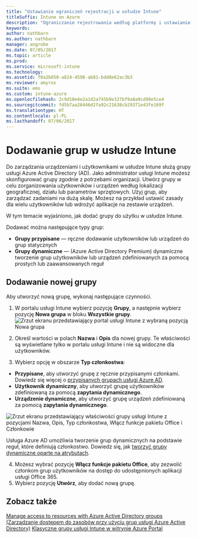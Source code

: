 ```yaml
---
title: "Ustawianie ograniczeń rejestracji w usłudze Intune"
titleSuffix: Intune on Azure
description: "Ograniczanie rejestrowania według platformy i ustawianie limitu rejestracji urządzeń w usłudze Intune. \""
keywords: 
author: nathbarn
ms.author: nathbarn
manager: angrobe
ms.date: 07/05/2017
ms.topic: article
ms.prod: 
ms.service: microsoft-intune
ms.technology: 
ms.assetid: f0a2b858-a824-4598-ab81-bdd8e62ac3b3
ms.reviewer: amyros
ms.suite: ems
ms.custom: intune-azure
ms.openlocfilehash: 2c9d10e4e2a1d2a745b9e327bf9a8a9cd99e5ce4
ms.sourcegitcommit: fd5b7aa26446d2fa92c21638cb29371e43fe169f
ms.translationtype: HT
ms.contentlocale: pl-PL
ms.lasthandoff: 07/06/2017
---
```

# <a name="add-groups-in-intune"></a>Dodawanie grup w usłudze Intune
Do zarządzania urządzeniami i użytkownikami w usłudze Intune służą grupy usługi Azure Active Directory (AD). Jako administrator usługi Intune możesz skonfigurować grupy zgodnie z potrzebami organizacji. Utwórz grupy w celu zorganizowania użytkowników i urządzeń według lokalizacji geograficznej, działu lub parametrów sprzętowych. Użyj grup, aby zarządzać zadaniami na dużą skalę. Możesz na przykład ustawić zasady dla wielu użytkowników lub wdrożyć aplikacje na zestawie urządzeń.

W tym temacie wyjaśniono, jak dodać grupy do użytku w usłudze Intune.

Dodawać można następujące typy grup:
- **Grupy przypisane** — ręczne dodawanie użytkowników lub urządzeń do grup statycznych
- **Grupy dynamiczne** — (Azure Active Directory Premium) dynamiczne tworzenie grup użytkowników lub urządzeń zdefiniowanych za pomocą prostych lub zaawansowanych reguł

## <a name="add-a-new-group"></a>Dodawanie nowej grupy

Aby utworzyć nową grupę, wykonaj następujące czynności.
1. W portalu usługi Intune wybierz pozycję **Grupy**, a następnie wybierz pozycję **Nowa grupa** w bloku **Wszystkie grupy**.
  ![Zrzut ekranu przedstawiający portal usługi Intune z wybraną pozycją Nowa grupa](./media/groups-add-new.png)
2. Określ wartości w polach **Nazwa** i **Opis** dla nowej grupy. Te właściwości są wyświetlane tylko w portalu usługi Intune i nie są widoczne dla użytkowników.

3. Wybierz opcję w obszarze **Typ członkostwa**:
  - **Przypisane**, aby utworzyć grupę z ręcznie przypisanymi członkami. Dowiedz się więcej o [przypisanych grupach usługi Azure AD](https://docs.microsoft.com/azure/active-directory/active-directory-groups-create-azure-portal).
  - **Użytkownik dynamiczny**, aby utworzyć grupę użytkowników zdefiniowaną za pomocą **zapytania dynamicznego**.
  - **Urządzenie dynamiczne**, aby utworzyć grupę urządzeń zdefiniowaną za pomocą **zapytania dynamicznego**.

  ![Zrzut ekranu przedstawiający właściwości grupy usługi Intune z pozycjami Nazwa, Opis, Typ członkostwa, Włącz funkcje pakietu Office i Członkowie](./media/groups-add-properties.png)

  Usługa Azure AD umożliwia tworzenie grup dynamicznych na podstawie reguł, które definiują członkostwo. Dowiedz się, jak [tworzyć grupy dynamiczne oparte na atrybutach](https://docs.microsoft.com/azure/active-directory/active-directory-groups-dynamic-membership-azure-portal).

4. Możesz wybrać pozycję **Włącz funkcje pakietu Office**, aby zezwolić członkom grup użytkowników na dostęp do udostępnionych aplikacji usługi Office 365.
5. Wybierz pozycję **Utwórz**, aby dodać nową grupę.

## <a name="see-also"></a>Zobacz także
[Manage access to resources with Azure Active Directory groups (Zarządzanie dostępem do zasobów przy użyciu grup usługi Azure Active Directory)](https://docs.microsoft.com/azure/active-directory/active-directory-manage-groups)
[Klasyczne grupy usługi Intune w witrynie Azure Portal](groups-get-started.md)

